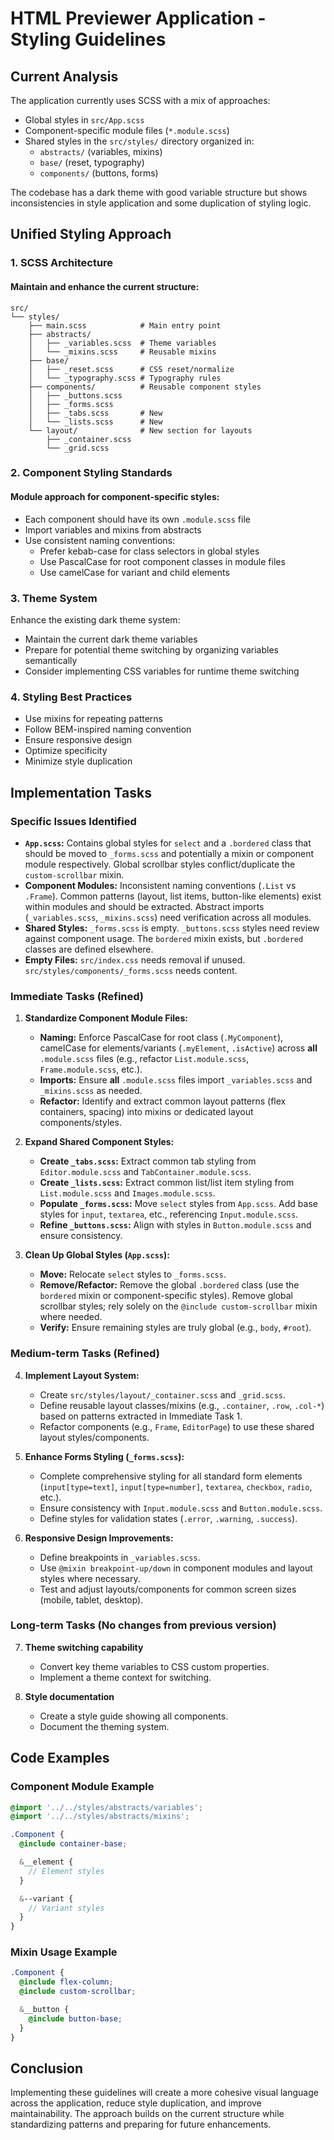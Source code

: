 # HTML Previewer Application - Styling Guidelines

## Current Analysis

The application currently uses SCSS with a mix of approaches:

- Global styles in `src/App.scss`
- Component-specific module files (`*.module.scss`)
- Shared styles in the `src/styles/` directory organized in:
  - `abstracts/` (variables, mixins)
  - `base/` (reset, typography)
  - `components/` (buttons, forms)

The codebase has a dark theme with good variable structure but shows inconsistencies in style application and some duplication of styling logic.

## Unified Styling Approach

### 1. SCSS Architecture

#### Maintain and enhance the current structure:

```
src/
└── styles/
    ├── main.scss            # Main entry point
    ├── abstracts/
    │   ├── _variables.scss  # Theme variables
    │   └── _mixins.scss     # Reusable mixins
    ├── base/
    │   ├── _reset.scss      # CSS reset/normalize
    │   └── _typography.scss # Typography rules
    ├── components/          # Reusable component styles
    │   ├── _buttons.scss
    │   ├── _forms.scss
    │   ├── _tabs.scss       # New
    │   └── _lists.scss      # New
    └── layout/              # New section for layouts
        ├── _container.scss
        └── _grid.scss
```

### 2. Component Styling Standards

#### Module approach for component-specific styles:

- Each component should have its own `.module.scss` file
- Import variables and mixins from abstracts
- Use consistent naming conventions:
  - Prefer kebab-case for class selectors in global styles
  - Use PascalCase for root component classes in module files
  - Use camelCase for variant and child elements

### 3. Theme System

Enhance the existing dark theme system:

- Maintain the current dark theme variables
- Prepare for potential theme switching by organizing variables semantically
- Consider implementing CSS variables for runtime theme switching

### 4. Styling Best Practices

- Use mixins for repeating patterns
- Follow BEM-inspired naming convention
- Ensure responsive design
- Optimize specificity
- Minimize style duplication

## Implementation Tasks

### Specific Issues Identified

- **`App.scss`:** Contains global styles for `select` and a `.bordered` class that should be moved to `_forms.scss` and potentially a mixin or component module respectively. Global scrollbar styles conflict/duplicate the `custom-scrollbar` mixin.
- **Component Modules:** Inconsistent naming conventions (`.List` vs `.Frame`). Common patterns (layout, list items, button-like elements) exist within modules and should be extracted. Abstract imports (`_variables.scss`, `_mixins.scss`) need verification across all modules.
- **Shared Styles:** `_forms.scss` is empty. `_buttons.scss` styles need review against component usage. The `bordered` mixin exists, but `.bordered` classes are defined elsewhere.
- **Empty Files:** `src/index.css` needs removal if unused. `src/styles/components/_forms.scss` needs content.

### Immediate Tasks (Refined)

1.  **Standardize Component Module Files:**

    - **Naming:** Enforce PascalCase for root class (`.MyComponent`), camelCase for elements/variants (`.myElement`, `.isActive`) across **all** `.module.scss` files (e.g., refactor `List.module.scss`, `Frame.module.scss`, etc.).
    - **Imports:** Ensure **all** `.module.scss` files import `_variables.scss` and `_mixins.scss` as needed.
    - **Refactor:** Identify and extract common layout patterns (flex containers, spacing) into mixins or dedicated layout components/styles.

2.  **Expand Shared Component Styles:**

    - **Create `_tabs.scss`:** Extract common tab styling from `Editor.module.scss` and `TabContainer.module.scss`.
    - **Create `_lists.scss`:** Extract common list/list item styling from `List.module.scss` and `Images.module.scss`.
    - **Populate `_forms.scss`:** Move `select` styles from `App.scss`. Add base styles for `input`, `textarea`, etc., referencing `Input.module.scss`.
    - **Refine `_buttons.scss`:** Align with styles in `Button.module.scss` and ensure consistency.

3.  **Clean Up Global Styles (`App.scss`):**
    - **Move:** Relocate `select` styles to `_forms.scss`.
    - **Remove/Refactor:** Remove the global `.bordered` class (use the `bordered` mixin or component-specific styles). Remove global scrollbar styles; rely solely on the `@include custom-scrollbar` mixin where needed.
    - **Verify:** Ensure remaining styles are truly global (e.g., `body`, `#root`).

### Medium-term Tasks (Refined)

4.  **Implement Layout System:**

    - Create `src/styles/layout/_container.scss` and `_grid.scss`.
    - Define reusable layout classes/mixins (e.g., `.container`, `.row`, `.col-*`) based on patterns extracted in Immediate Task 1.
    - Refactor components (e.g., `Frame`, `EditorPage`) to use these shared layout styles/components.

5.  **Enhance Forms Styling (`_forms.scss`):**

    - Complete comprehensive styling for all standard form elements (`input[type=text]`, `input[type=number]`, `textarea`, `checkbox`, `radio`, etc.).
    - Ensure consistency with `Input.module.scss` and `Button.module.scss`.
    - Define styles for validation states (`.error`, `.warning`, `.success`).

6.  **Responsive Design Improvements:**
    - Define breakpoints in `_variables.scss`.
    - Use `@mixin breakpoint-up/down` in component modules and layout styles where necessary.
    - Test and adjust layouts/components for common screen sizes (mobile, tablet, desktop).

### Long-term Tasks (No changes from previous version)

7.  **Theme switching capability**

    - Convert key theme variables to CSS custom properties.
    - Implement a theme context for switching.

8.  **Style documentation**
    - Create a style guide showing all components.
    - Document the theming system.

## Code Examples

### Component Module Example

```scss
@import '../../styles/abstracts/variables';
@import '../../styles/abstracts/mixins';

.Component {
  @include container-base;

  &__element {
    // Element styles
  }

  &--variant {
    // Variant styles
  }
}
```

### Mixin Usage Example

```scss
.Component {
  @include flex-column;
  @include custom-scrollbar;

  &__button {
    @include button-base;
  }
}
```

## Conclusion

Implementing these guidelines will create a more cohesive visual language across the application, reduce style duplication, and improve maintainability. The approach builds on the current structure while standardizing patterns and preparing for future enhancements.
